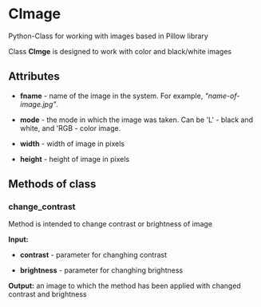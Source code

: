 # CImage
Python-Class for working with images based in Pillow library

Class **CImge** is designed to work with color and black/white images
## Attributes 
* **fname** - name of the image in the system. For example, *"name-of-image.jpg"*.

* **mode** - the mode in which the image was taken. Can be 'L' - black and white, and 'RGB - color image.

* **width** - width of image in pixels

* **height** - height of image in pixels

## Methods of class

### change_contrast
Method is intended to change contrast or brightness of image

**Input:**

* **contrast** - parameter for changhing contrast
    
* **brightness** - parameter for changhing brightness
    
**Output:** an image to which the method has been applied with changed contrast and brightness

### 
